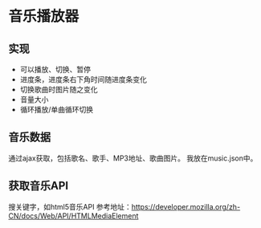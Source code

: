 # 音乐播放器
## 实现
- 可以播放、切换、暂停
- 进度条，进度条右下角时间随进度条变化
- 切换歌曲时图片随之变化
- 音量大小
- 循环播放/单曲循环切换

## 音乐数据
通过ajax获取，包括歌名、歌手、MP3地址、歌曲图片。
我放在music.json中。

## 获取音乐API
搜关键字，如html5音乐API
参考地址：https://developer.mozilla.org/zh-CN/docs/Web/API/HTMLMediaElement